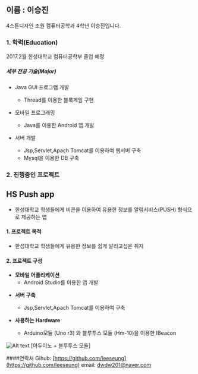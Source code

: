 ## **이름 : 이승진**
4스톤디자인 조원 컴퓨터공학과 4학년 이승진입니다.

### **1. 학력(Education)**

2017.2월 한성대학교 컴퓨터공학부 졸업 예정


##### 세부 전공 기술(Major)

* Java GUI 프로그램 개발  
  * Thread를 이용한 블록게임 구현 

* 모바일 프로그래밍
  * Java를 이용한 Android 앱 개발 

* 서버 개발
  * Jsp,Servlet,Apach Tomcat를 이용하여 웹서버 구축
  * Mysql을 이용한 DB 구축

### **2. 진행중인 프로젝트**

## HS Push app 
- 한성대학교 학생들에게 비콘을 이용하여 유용한 정보를 알림서비스(PUSH) 형식으로 제공하는 앱 


#### 1. 프로젝트 목적
  * 한성대학교 학생들에게 유용한 정보를 쉽게 알리고싶은 취지

#### 2. 프로젝트 구성
  

  * __모바일 어플리케이션__
    + Android Studio를 이용한 앱 개발

  + __서버 구축__
    + Jsp,Servlet,Apach Tomcat를 이용하여 구축
 

  + __사용하는 Hardware__ 
    + Arduino모듈 (Uno r3) 와 블루투스 모듈 (Hm-10)을 이용한 IBeacon 

![Alt text](http://cfile1.uf.tistory.com/image/22020D5053AD90CB0434CA)
  [아두이노 + 블루투스 모듈]


####연락처
Gihub: [https://github.com/leeseung](https://github.com/leeseung)
  email: dwdw201@naver.com
